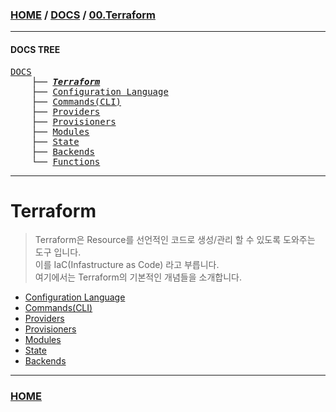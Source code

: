 ### [HOME](https://github.com/MZCMSC/Terraform/blob/main/README.md) / [DOCS](https://github.com/MZCMSC/Terraform/blob/main/DOCS/README.md) / [00.Terraform](https://github.com/MZCMSC/Terraform/blob/main/DOCS/00_Terraform/README.md)

---

#### DOCS TREE

<pre>
<a href = "https://github.com/MZCMSC/Terraform/blob/main/DOCS/README.md">DOCS</a>
    ├── <a href = "https://github.com/MZCMSC/Terraform/blob/main/DOCS/00_Terraform/README.md"><i><b>Terraform</b></i></a>
    ├── <a href = "https://github.com/MZCMSC/Terraform/blob/main/DOCS/01_Configuration_Language/README.md">Configuration Language</a>
    ├── <a href ="https://github.com/MZCMSC/Terraform/blob/main/DOCS/02_Commands(CLI)/README.md">Commands(CLI)</a>
    ├── <a href = "https://github.com/MZCMSC/Terraform/blob/main/DOCS/03_Providers/README.md">Providers</a>
    ├── <a href = "https://github.com/MZCMSC/Terraform/blob/main/DOCS/04_Provisioners/README.md">Provisioners</a>
    ├── <a href = "https://github.com/MZCMSC/Terraform/blob/main/DOCS/05_Modules/README.md">Modules</a>
    ├── <a href = "https://github.com/MZCMSC/Terraform/blob/main/DOCS/06_State/README.md">State</a>
    ├── <a href = "https://github.com/MZCMSC/Terraform/blob/main/DOCS/07_Backends/README.md">Backends</a>
    └── <a href = "https://github.com/MZCMSC/Terraform/blob/main/DOCS/08_Functions/README.md">Functions</a>
</pre>

---

# Terraform

> Terraform은 Resource를 선언적인 코드로 생성/관리 할 수 있도록 도와주는 도구 입니다.  
> 이를 IaC(Infastructure as Code) 라고 부릅니다.  
> 여기에서는 Terraform의 기본적인 개념들을 소개합니다.

- [Configuration Language](https://github.com/MZCMSC/Terraform/blob/main/DOCS/01_Configuration_Language/README.md)
- [Commands(CLI)](<https://github.com/MZCMSC/Terraform/blob/main/DOCS/02_Commands(CLI)/README.md>)
- [Providers](https://github.com/MZCMSC/Terraform/blob/main/DOCS/03_Providers/README.md)
- [Provisioners](https://github.com/MZCMSC/Terraform/blob/main/DOCS/04_Provisioners/README.md)
- [Modules](https://github.com/MZCMSC/Terraform/blob/main/DOCS/05_Modules/README.md)
- [State](https://github.com/MZCMSC/Terraform/blob/main/DOCS/06_State/README.md)
- [Backends](https://github.com/MZCMSC/Terraform/blob/main/DOCS/07_Backends/README.md)

---

### [HOME](https://github.com/MZCMSC/Terraform/blob/main/README.md)
